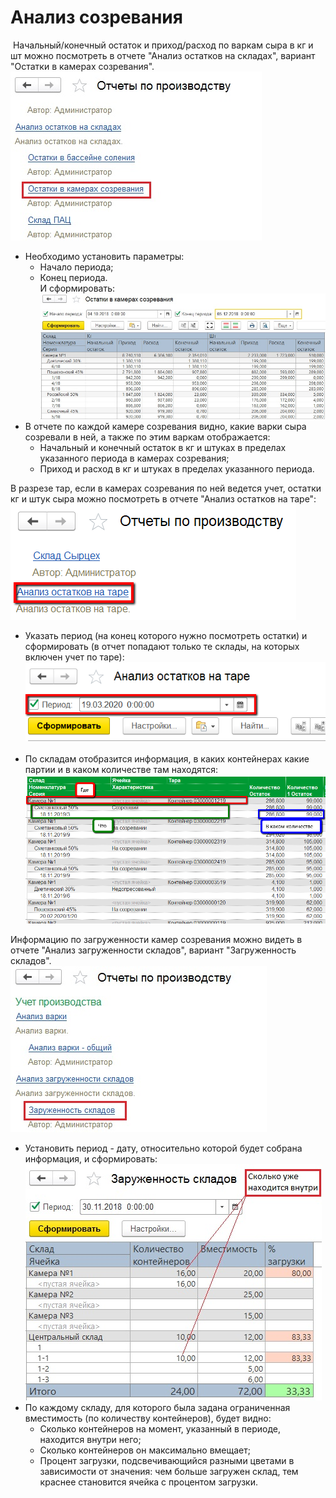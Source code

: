 # Анализ созревания


 Начальный/конечный остаток и приход/расход по варкам сыра в кг и шт
    можно посмотреть в отчете "Анализ остатков на складах", вариант "Остатки в камерах
    созревания".  
    ![](AnalysisMaturation.assets/drex_analiz_sozrevaniya_custom.png)


- Необходимо установить параметры:
    -   Начало периода;
    -   Конец периода.  
    И сформировать:  
    ![](AnalysisMaturation.assets/drex_analiz_sozrevaniya_custom_2.png)  
- В отчете по каждой камере созревания видно, какие варки сыра
    созревали в ней, а также по этим варкам отображается:  
    -   Начальный и конечный остаток в кг и штуках в пределах указанного
    периода в камерах созревания;
    -   Приход и расход в кг и штуках в пределах указанного периода.


В разрезе тар, если в камерах созревания по ней ведется учет,
    остатки кг и штук сыра можно посмотреть в отчете "Анализ остатков на
    таре":
    ![](AnalysisMaturation.assets/drex_analiz_sozrevaniya_custom_3.png)

-   Указать период (на конец которого нужно посмотреть остатки) и
    сформировать (в отчет попадают только те склады, на которых включен
    учет по таре):  
    ![](AnalysisMaturation.assets/drex_analiz_sozrevaniya_custom_4.png)
     
-   По складам отобразится информация, в каких контейнерах какие партии
    и в каком количестве там находятся:  
    ![](AnalysisMaturation.assets/drex_analiz_sozrevaniya_custom_5.png)


Информацию по загруженности камер созревания можно видеть в отчете
    "Анализ загруженности складов", вариант "Загруженность складов".  
    ![](AnalysisMaturation.assets/drex_analiz_sozrevaniya_custom_6.png)

-   Установить период - дату, относительно которой будет собрана
    информация, и сформировать:  
    ![](AnalysisMaturation.assets/drex_analiz_sozrevaniya_custom_7.png)  
- По каждому складу, для которого была задана ограниченная вместимость (по количеству контейнеров), будет видно:
    -   Сколько контейнеров на момент, указанный в периоде, находится внутри
    него;
    -   Сколько контейнеров он максимально вмещает;
    -   Процент загрузки, подсвечивающийся разными цветами в зависимости от
    значения: чем больше загружен склад, тем краснее становится ячейка с
    процентом загрузки.

